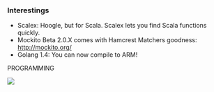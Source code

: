 ### Interestings

* Scalex: Hoogle, but for Scala.  Scalex lets you find Scala functions quickly.
* Mockito Beta 2.0.X comes with Hamcrest Matchers  goodness:  http://mockito.org/
* Golang 1.4: You can now compile to ARM! 

PROGRAMMING

![](https://i.imgur.com/VhlQKh.jpg)

